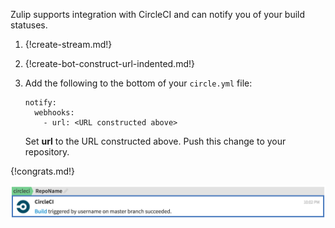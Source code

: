 Zulip supports integration with CircleCI and can notify you of
your build statuses.

1. {!create-stream.md!}

1. {!create-bot-construct-url-indented.md!}

1. Add the following to the bottom of your `circle.yml` file:

    ```
    notify:
      webhooks:
        - url: <URL constructed above>
    ```

    Set **url** to the URL constructed above. Push this change to your repository.

{!congrats.md!}

![](/static/images/integrations/circleci/001.png)
